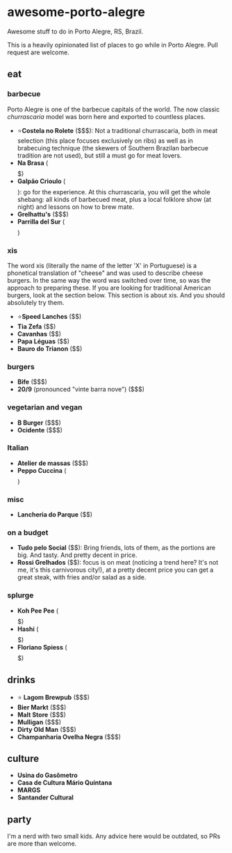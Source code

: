 # awesome-porto-alegre
Awesome stuff to do in Porto Alegre, RS, Brazil.

This is a heavily opinionated list of places to go while in Porto Alegre. Pull request are welcome.

## eat

### barbecue

Porto Alegre is one of the barbecue capitals of the world. The now classic *churrascaria* model was born here and exported to countless places.

* :star:**Costela no Rolete** ($$$): Not a traditional churrascaria, both in meat selection (this place focuses exclusively on ribs) as well as in brabecuing technique (the skewers of Southern Brazilan barbecue tradition are not used), but still a must go for meat lovers.
* **Na Brasa** ($$$$$)
* **Galpão Crioulo** ($$$$): go for the experience. At this churrascaria, you will get the whole shebang: all kinds of barbecued meat, plus a local folklore show (at night) and lessons on how to brew mate.
* **Grelhattu's** ($$$)
* **Parrilla del Sur** ($$$$)

### xis

The word xis (literally the name of the letter 'X' in Portuguese) is a phonetical translation of "cheese" and was used to describe cheese burgers. In the same way the word was switched over time, so was the approach to preparing these. If you are looking for traditional American burgers, look at the section below. This section is about xis. And you should absolutely try them.

* :star:**Speed Lanches** ($$)
* **Tia Zefa** ($$)
* **Cavanhas** ($$)
* **Papa Léguas** ($$)
* **Bauro do Trianon** ($$)

### burgers

* **Bife** ($$$)
* **20/9** (pronounced "vinte barra nove") ($$$)

### vegetarian and vegan
* **B Burger** ($$$)
* **Ocidente** ($$$)

### Italian

* **Atelier de massas** ($$$)
* **Peppo Cuccina** ($$$$)

### misc

* **Lancheria do Parque** ($$)

### on a budget

* **Tudo pelo Social** ($$): Bring friends, lots of them, as the portions are big. And tasty. And pretty decent in price.
* **Rossi Grelhados** ($$): focus is on meat (noticing a trend here? It's not me, it's this carnivorous city!), at a pretty decent price you can get a great steak, with fries and/or salad as a side.

### splurge
* **Koh Pee Pee** ($$$$$)
* **Hashi** ($$$$$)
* **Floriano Spiess** ($$$$$)

## drinks

* :star: **Lagom Brewpub** ($$$)
* **Bier Markt** ($$$)
* **Malt Store** ($$$)
* **Mulligan** ($$$)
* **Dirty Old Man** ($$$)
* **Champanharia Ovelha Negra** ($$$)

## culture

* **Usina do Gasômetro**
* **Casa de Cultura Mário Quintana**
* **MARGS**
* **Santander Cultural**

## party

I'm a nerd with two small kids. Any advice here would be outdated, so PRs are more than welcome.
